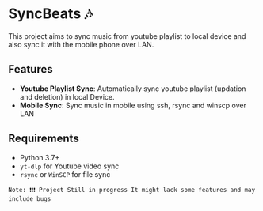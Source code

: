 # SyncBeats 🎶
This project aims to sync music from youtube playlist to local device and also sync it with the mobile phone over LAN.

## Features
- **Youtube Playlist Sync**: Automatically sync youtube playlist (updation and deletion) in local Device.
- **Mobile Sync**: Sync music in mobile using ssh, rsync and winscp over LAN

## Requirements
- Python 3.7+
- `yt-dlp` for Youtube video sync
- `rsync` or `WinSCP` for file sync


```Note: ❗❗❗ Project Still in progress It might lack some features and may include bugs``` 
